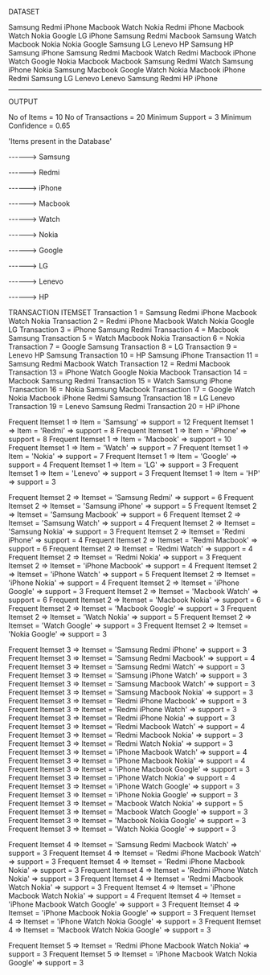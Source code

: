 DATASET

Samsung Redmi iPhone Macbook Watch Nokia
Redmi iPhone Macbook Watch Nokia Google LG
iPhone Samsung Redmi 
Macbook Samsung
Watch Macbook Nokia
Nokia 
Google Samsung
LG
Lenevo HP Samsung
HP Samsung iPhone
Samsung Redmi Macbook Watch
Redmi Macbook 
iPhone Watch Google Nokia Macbook
Macbook Samsung Redmi
Watch Samsung iPhone
Nokia Samsung Macbook
Google Watch Nokia Macbook iPhone Redmi Samsung
LG Lenevo
Lenevo Samsung Redmi
HP iPhone

-----------------------------------------------------------------------------------------------------------
OUTPUT

No of Items = 10
No of Transactions = 20
Minimum Support = 3
Minimum Confidence = 0.65

'Items present in the Database'

------> Samsung

------> Redmi

------> iPhone

------> Macbook

------> Watch

------> Nokia

------> Google

------> LG

------> Lenevo

------> HP

TRANSACTION ITEMSET
Transaction 1 = Samsung Redmi iPhone Macbook Watch Nokia
Transaction 2 = Redmi iPhone Macbook Watch Nokia Google LG
Transaction 3 = iPhone Samsung Redmi 
Transaction 4 = Macbook Samsung
Transaction 5 = Watch Macbook Nokia
Transaction 6 = Nokia 
Transaction 7 = Google Samsung
Transaction 8 = LG
Transaction 9 = Lenevo HP Samsung
Transaction 10 = HP Samsung iPhone
Transaction 11 = Samsung Redmi Macbook Watch
Transaction 12 = Redmi Macbook 
Transaction 13 = iPhone Watch Google Nokia Macbook
Transaction 14 = Macbook Samsung Redmi
Transaction 15 = Watch Samsung iPhone
Transaction 16 = Nokia Samsung Macbook
Transaction 17 = Google Watch Nokia Macbook iPhone Redmi Samsung
Transaction 18 = LG Lenevo
Transaction 19 = Lenevo Samsung Redmi
Transaction 20 = HP iPhone

Frequent Itemset 1 => Item = 'Samsung' => support = 12
Frequent Itemset 1 => Item = 'Redmi' => support = 8
Frequent Itemset 1 => Item = 'iPhone' => support = 8
Frequent Itemset 1 => Item = 'Macbook' => support = 10
Frequent Itemset 1 => Item = 'Watch' => support = 7
Frequent Itemset 1 => Item = 'Nokia' => support = 7
Frequent Itemset 1 => Item = 'Google' => support = 4
Frequent Itemset 1 => Item = 'LG' => support = 3
Frequent Itemset 1 => Item = 'Lenevo' => support = 3
Frequent Itemset 1 => Item = 'HP' => support = 3

Frequent Itemset 2 => Itemset = 'Samsung Redmi' => support = 6
Frequent Itemset 2 => Itemset = 'Samsung iPhone' => support = 5
Frequent Itemset 2 => Itemset = 'Samsung Macbook' => support = 6
Frequent Itemset 2 => Itemset = 'Samsung Watch' => support = 4
Frequent Itemset 2 => Itemset = 'Samsung Nokia' => support = 3
Frequent Itemset 2 => Itemset = 'Redmi iPhone' => support = 4
Frequent Itemset 2 => Itemset = 'Redmi Macbook' => support = 6
Frequent Itemset 2 => Itemset = 'Redmi Watch' => support = 4
Frequent Itemset 2 => Itemset = 'Redmi Nokia' => support = 3
Frequent Itemset 2 => Itemset = 'iPhone Macbook' => support = 4
Frequent Itemset 2 => Itemset = 'iPhone Watch' => support = 5
Frequent Itemset 2 => Itemset = 'iPhone Nokia' => support = 4
Frequent Itemset 2 => Itemset = 'iPhone Google' => support = 3
Frequent Itemset 2 => Itemset = 'Macbook Watch' => support = 6
Frequent Itemset 2 => Itemset = 'Macbook Nokia' => support = 6
Frequent Itemset 2 => Itemset = 'Macbook Google' => support = 3
Frequent Itemset 2 => Itemset = 'Watch Nokia' => support = 5
Frequent Itemset 2 => Itemset = 'Watch Google' => support = 3
Frequent Itemset 2 => Itemset = 'Nokia Google' => support = 3

Frequent Itemset 3 => Itemset = 'Samsung Redmi iPhone' => support = 3
Frequent Itemset 3 => Itemset = 'Samsung Redmi Macbook' => support = 4
Frequent Itemset 3 => Itemset = 'Samsung Redmi Watch' => support = 3
Frequent Itemset 3 => Itemset = 'Samsung iPhone Watch' => support = 3
Frequent Itemset 3 => Itemset = 'Samsung Macbook Watch' => support = 3
Frequent Itemset 3 => Itemset = 'Samsung Macbook Nokia' => support = 3
Frequent Itemset 3 => Itemset = 'Redmi iPhone Macbook' => support = 3
Frequent Itemset 3 => Itemset = 'Redmi iPhone Watch' => support = 3
Frequent Itemset 3 => Itemset = 'Redmi iPhone Nokia' => support = 3
Frequent Itemset 3 => Itemset = 'Redmi Macbook Watch' => support = 4
Frequent Itemset 3 => Itemset = 'Redmi Macbook Nokia' => support = 3
Frequent Itemset 3 => Itemset = 'Redmi Watch Nokia' => support = 3
Frequent Itemset 3 => Itemset = 'iPhone Macbook Watch' => support = 4
Frequent Itemset 3 => Itemset = 'iPhone Macbook Nokia' => support = 4
Frequent Itemset 3 => Itemset = 'iPhone Macbook Google' => support = 3
Frequent Itemset 3 => Itemset = 'iPhone Watch Nokia' => support = 4
Frequent Itemset 3 => Itemset = 'iPhone Watch Google' => support = 3
Frequent Itemset 3 => Itemset = 'iPhone Nokia Google' => support = 3
Frequent Itemset 3 => Itemset = 'Macbook Watch Nokia' => support = 5
Frequent Itemset 3 => Itemset = 'Macbook Watch Google' => support = 3
Frequent Itemset 3 => Itemset = 'Macbook Nokia Google' => support = 3
Frequent Itemset 3 => Itemset = 'Watch Nokia Google' => support = 3

Frequent Itemset 4 => Itemset = 'Samsung Redmi Macbook Watch' => support = 3
Frequent Itemset 4 => Itemset = 'Redmi iPhone Macbook Watch' => support = 3
Frequent Itemset 4 => Itemset = 'Redmi iPhone Macbook Nokia' => support = 3
Frequent Itemset 4 => Itemset = 'Redmi iPhone Watch Nokia' => support = 3
Frequent Itemset 4 => Itemset = 'Redmi Macbook Watch Nokia' => support = 3
Frequent Itemset 4 => Itemset = 'iPhone Macbook Watch Nokia' => support = 4
Frequent Itemset 4 => Itemset = 'iPhone Macbook Watch Google' => support = 3
Frequent Itemset 4 => Itemset = 'iPhone Macbook Nokia Google' => support = 3
Frequent Itemset 4 => Itemset = 'iPhone Watch Nokia Google' => support = 3
Frequent Itemset 4 => Itemset = 'Macbook Watch Nokia Google' => support = 3

Frequent Itemset 5 => Itemset = 'Redmi iPhone Macbook Watch Nokia' => support = 3
Frequent Itemset 5 => Itemset = 'iPhone Macbook Watch Nokia Google' => support = 3
